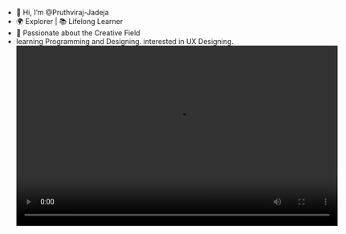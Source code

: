 - 👋 Hi, I’m @Pruthviraj-Jadeja
- 🌍 Explorer | 📚 Lifelong Learner
- 🎨 Passionate about the Creative Field
- learning Programming and Designing. interested in UX Designing.
<video src="media/Social-handle-Dark-remix.webm" width="640" height="360" controls> Your browser does not support the video tag. </video>

